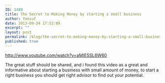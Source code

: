 ```yaml
---
ID: 1480
title: The Secret to Making Money by starting a small business
author: Yoosuf
date: 2013-09-24 17:52:09
excerpt: ""
layout: post
permalink: /blog/the-secret-to-making-money-by-starting-a-small-business/
published: true
---
```

http://www.youtube.com/watch?v=aMIESSL6W60


The great stuff should be shared, and i found this video as a great and informative about starting a business with small amount of money, to start a right business you should get right advisor to find out your potential.